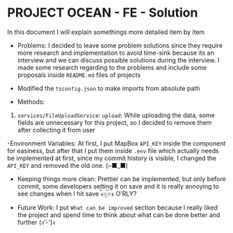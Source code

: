 # PROJECT OCEAN - FE - Solution

In this document I will explain somethings more detailed item by item

- Problems: I decided to leave some problem solutions since they require more research and implementation to avoid time-sink because its an interview and we can discuss possible solutions during the interview. I made some research regarding to the problems and include some proposals inside `README.md` files of projects

- Modified the `tsconfig.json` to make imports from absolute path

- Methods:
1. `services/FileUploadService`: `upload`: While uploading the data, some fields are unnecessary for this project, so I decided to remove them after collecting it from user

-Environment Variables: At first, I put MapBox `API_KEY` inside the component for easiness, but after that I put them inside `.env` file which actually needs be implemented at first, since my commit history is visible, I changed the `API_KEY` and removed the old one. (⌐■_■)

- Keeping things more clean: Prettier can be implemented, but only before commit, some developers setting it on save and it is really annoying to see changes when I hit save ﴾͡๏̯͡๏﴿ O'RLY?

- Future Work: I put `What can be improved` section because I really liked the project and spend time to think about what can be done better and further (ง'̀-'́)ง